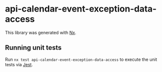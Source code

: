 # api-calendar-event-exception-data-access

This library was generated with [Nx](https://nx.dev).

## Running unit tests

Run `nx test api-calendar-event-exception-data-access` to execute the unit tests via [Jest](https://jestjs.io).
